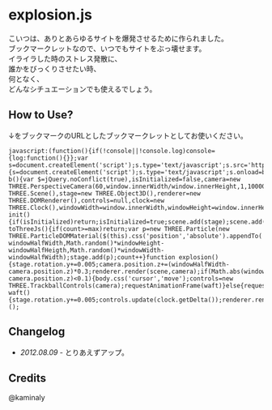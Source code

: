 # explosion.js
こいつは、ありとあらゆるサイトを爆発させるために作られました。  
ブックマークレットなので、いつでもサイトをぶっ壊せます。  
イライラした時のストレス発散に、  
誰かをびっくりさせたい時、  
何となく、  
どんなシチュエーションでも使えるでしょう。  
  
## How to Use?
↓をブックマークのURLとしたブックマークレットとしてお使いください。  

	javascript:(function(){if(!console||!console.log)console={log:function(){}};var s=document.createElement('script');s.type='text/javascript';s.src='https://ajax.googleapis.com/ajax/libs/jquery/1/jquery.min.js';document.body.appendChild(s);if(window.THREE==null||window.THREE.DOMRenderer==null){s=document.createElement('script');s.type='text/javascript';s.onload=b;s.src='https://raw.github.com/mrdoob/three.js/r49/build/Three.js';document.body.appendChild(s)}else{b()}function b(){var $=jQuery.noConflict(true),isInitialized=false,camera=new THREE.PerspectiveCamera(60,window.innerWidth/window.innerHeight,1,10000),scene=new THREE.Scene(),stage=new THREE.Object3D(),renderer=new THREE.DOMRenderer(),controls=null,clock=new THREE.Clock(),windowWidth=window.innerWidth,windowHeight=window.innerHeight,windowHalfWidth=windowWidth>>1,windowHalfHeigth=windowHeight>>1,max=70,count=0,body=$('body').css('overflow','hidden');body.children().fadeOut(1000,init);function init(){if(isInitialized)return;isInitialized=true;scene.add(stage);scene.add(camera);renderer.setSize(window.innerWidth,window.innerHeight);camera.position.z=windowWidth*10;document.body.appendChild(renderer.domElement);body.find('img').each(toThreeJs);if(count<max)body.find('a').each(toThreeJs);if(count<max)body.find('span').each(toThreeJs);if(count<max)body.find('p').each(toThreeJs);requestAnimationFrame(explosion)}function toThreeJs(){if(count>=max)return;var p=new THREE.Particle(new THREE.ParticleDOMMaterial($(this).css('position','absolute').appendTo('body').get(0)));p.position.set(Math.random()*windowWidth-windowHalfWidth,Math.random()*windowHeight-windowHalfHeigth,Math.random()*windowWidth-windowHalfWidth);stage.add(p);count++}function explosion(){stage.rotation.y+=0.005;camera.position.z+=(windowHalfWidth-camera.position.z)*0.3;renderer.render(scene,camera);if(Math.abs(windowHalfWidth-camera.position.z)<0.1){body.css('cursor','move');controls=new THREE.TrackballControls(camera);requestAnimationFrame(waft)}else{requestAnimationFrame(explosion)}}function waft(){stage.rotation.y+=0.005;controls.update(clock.getDelta());renderer.render(scene,camera);requestAnimationFrame(waft)}}})();
  
## Changelog
* _2012.08.09_ - とりあえずアップ。

## Credits
@kaminaly

